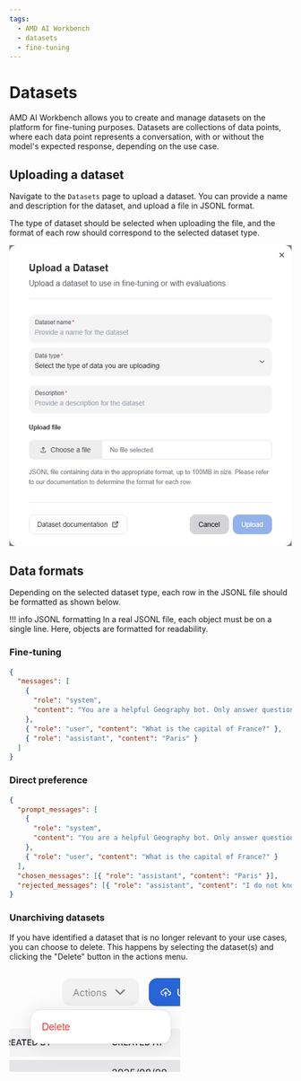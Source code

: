 ```yaml
---
tags:
  - AMD AI Workbench
  - datasets
  - fine-tuning
---
```

<!--
Copyright © Advanced Micro Devices, Inc., or its affiliates.

SPDX-License-Identifier: MIT
-->
# Datasets

AMD AI Workbench allows you to create and manage datasets on the platform for fine-tuning purposes. Datasets are collections of data points, where each data point represents a conversation, with or without the model's expected response, depending on the use case.

## Uploading a dataset

Navigate to the `Datasets` page to upload a dataset. You can provide a name and description for the dataset, and upload a file in JSONL format.

The type of dataset should be selected when uploading the file, and the format of each row should correspond to the selected dataset type.

![Upload dataset](../../img/training/datasets-upload-dataset.png)

## Data formats

Depending on the selected dataset type, each row in the JSONL file should be formatted as shown below.

!!! info JSONL formatting
    In a real JSONL file, each object must be on a single line. Here, objects are formatted for readability.

### Fine-tuning

```json
{
  "messages": [
    {
      "role": "system",
      "content": "You are a helpful Geography bot. Only answer questions about Geography."
    },
    { "role": "user", "content": "What is the capital of France?" },
    { "role": "assistant", "content": "Paris" }
  ]
}
```

### Direct preference

```json
{
  "prompt_messages": [
    {
      "role": "system",
      "content": "You are a helpful Geography bot. Only answer questions about Geography."
    },
    { "role": "user", "content": "What is the capital of France?" }
  ],
  "chosen_messages": [{ "role": "assistant", "content": "Paris" }],
  "rejected_messages": [{ "role": "assistant", "content": "I do not know" }]
}
```

### Unarchiving datasets

If you have identified a dataset that is no longer relevant to your use cases, you can choose to delete. This happens by selecting the dataset(s) and clicking the "Delete" button in the actions menu.

![Deleting a dataset can take place via the multiselect feature or in the three-dot action menu.](../../img/training/datasets-delete.png)
